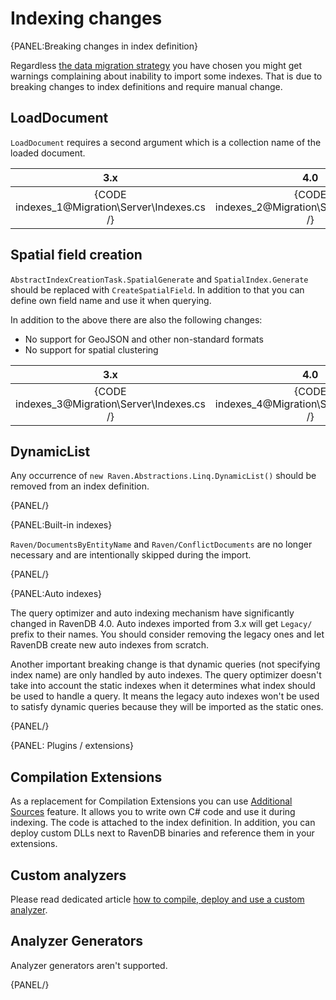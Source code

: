 ﻿# Indexing changes


{PANEL:Breaking changes in index definition}

Regardless [the data migration strategy](../../migration/server/data-migration) you have chosen you might get warnings complaining about inability to import some indexes.
That is due to breaking changes to index definitions and require manual change.

## LoadDocument

`LoadDocument` requires a second argument which is a collection name of the loaded document.

| 3.x | 4.0 |
|:---:|:---:|
| {CODE indexes_1@Migration\Server\Indexes.cs /} | {CODE indexes_2@Migration\Server\Indexes.cs /} |

## Spatial field creation

`AbstractIndexCreationTask.SpatialGenerate` and `SpatialIndex.Generate` should be replaced with `CreateSpatialField`. In addition to that you can define own field name and use it when querying.   

In addition to the above there are also the following changes:

- No support for GeoJSON and other non-standard formats
- No support for spatial clustering

| 3.x | 4.0 |
|:---:|:---:|
| {CODE indexes_3@Migration\Server\Indexes.cs /} | {CODE indexes_4@Migration\Server\Indexes.cs /} |

## DynamicList

Any occurrence of `new Raven.Abstractions.Linq.DynamicList()` should be removed from an index definition.

{PANEL/}

{PANEL:Built-in indexes}

`Raven/DocumentsByEntityName` and `Raven/ConflictDocuments` are no longer necessary and are intentionally skipped during the import.

{PANEL/}

{PANEL:Auto indexes}

The query optimizer and auto indexing mechanism have significantly changed in RavenDB 4.0. Auto indexes imported from 3.x will get `Legacy/` prefix to their names. You should consider removing the legacy ones and let RavenDB create
new auto indexes from scratch.

Another important breaking change is that dynamic queries (not specifying index name) are only handled by auto indexes. The query optimizer doesn't take into account the static indexes when it determines what index should be used to handle a query.
It means the legacy auto indexes won't be used to satisfy dynamic queries because they will be imported as the static ones.

{PANEL/}


{PANEL: Plugins / extensions}

## Compilation Extensions

As a replacement for Compilation Extensions you can use [Additional Sources]() feature. It allows you to write own C# code and use it during indexing. The code is attached to the index definition.
In addition, you can deploy custom DLLs next to RavenDB binaries and reference them in your extensions.

## Custom analyzers

Please read dedicated article [how to compile, deploy and use a custom analyzer]().

## Analyzer Generators

Analyzer generators aren't supported.

{PANEL/}

